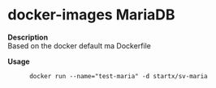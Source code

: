 docker-images MariaDB
=====================

**Description**  
Based on the docker default ma Dockerfile

**Usage**  
	
          docker run --name="test-maria" -d startx/sv-maria

